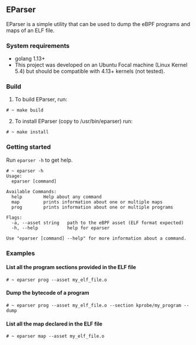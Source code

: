 ## EParser

EParser is a simple utility that can be used to dump the eBPF programs and maps of an ELF file.

### System requirements

- golang 1.13+
- This project was developed on an Ubuntu Focal machine (Linux Kernel 5.4) but should be compatible with 4.13+ kernels (not tested).

### Build

1) To build EParser, run:

```shell script
# ~ make build
```

2) To install EParser (copy to /usr/bin/eparser) run:
```shell script
# ~ make install
```

### Getting started

Run `eparser -h` to get help.

```shell script
# ~ eparser -h
Usage:
  eparser [command]

Available Commands:
  help        Help about any command
  map         prints information about one or multiple maps
  prog        prints information about one or multiple programs

Flags:
  -a, --asset string   path to the eBPF asset (ELF format expected)
  -h, --help           help for eparser

Use "eparser [command] --help" for more information about a command.
```

### Examples

#### List all the program sections provided in the ELF file

```shell script
# ~ eparser prog --asset my_elf_file.o
```

#### Dump the bytecode of a program

```shell script
# ~ eparser prog --asset my_elf_file.o --section kprobe/my_program --dump
```

#### List all the map declared in the ELF file

```shell script
# ~ eparser map --asset my_elf_file.o
```
